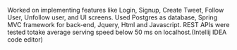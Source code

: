 
Worked on implementing features like Login, Signup, Create Tweet, Follow User, Unfollow user, and UI screens.
Used Postgres as database, Spring MVC framework for back-end, Jquery, Html and Javascript. REST APIs were
tested totake average serving speed below 50 ms on localhost.(Intellij IDEA code editor)
